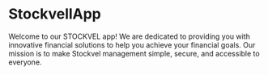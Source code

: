 # StockvellApp
Welcome to our STOCKVEL app!  We are dedicated to providing you with innovative financial solutions to help you achieve your financial goals. Our mission is to make Stockvel management simple, secure, and accessible to everyone.

